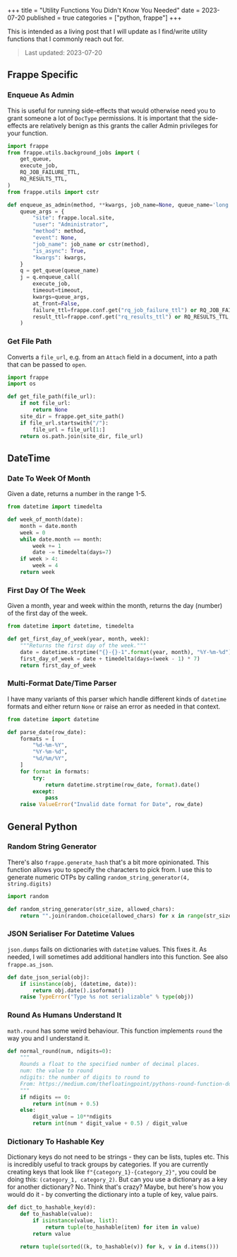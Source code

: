 +++
title = "Utility Functions You Didn't Know You Needed"
date = 2023-07-20
published = true
categories = ["python, frappe"]
+++

This is intended as a living post that I will update as I find/write utility functions that I commonly reach out for.

> Last updated: 2023-07-20


## Frappe Specific

### Enqueue As Admin

This is useful for running side-effects that would otherwise need you to grant someone a lot of `DocType` permissions. It is important that the side-effects are relatively benign as this grants the caller Admin privileges for your function.

```python
import frappe
from frappe.utils.background_jobs import (
    get_queue,
    execute_job,
    RQ_JOB_FAILURE_TTL,
    RQ_RESULTS_TTL,
)
from frappe.utils import cstr

def enqueue_as_admin(method, **kwargs, job_name=None, queue_name='long', timeout=3600):
    queue_args = {
        "site": frappe.local.site,
        "user": "Administrator",
        "method": method,
        "event": None,
        "job_name": job_name or cstr(method),
        "is_async": True,
        "kwargs": kwargs,
    }
    q = get_queue(queue_name)
    j = q.enqueue_call(
        execute_job,
        timeout=timeout,
        kwargs=queue_args,
        at_front=False,
        failure_ttl=frappe.conf.get("rq_job_failure_ttl") or RQ_JOB_FAILURE_TTL,
        result_ttl=frappe.conf.get("rq_results_ttl") or RQ_RESULTS_TTL,
    )

```


### Get File Path
Converts a `file_url`, e.g. from an `Attach` field in a document, into a path that can be passed to `open`.

```python
import frappe
import os

def get_file_path(file_url):
    if not file_url:
        return None
    site_dir = frappe.get_site_path()
    if file_url.startswith("/"):
        file_url = file_url[1:]
    return os.path.join(site_dir, file_url)

```

## DateTime

### Date To Week Of Month
Given a date, returns a number in the range 1-5.

```python
from datetime import timedelta

def week_of_month(date):
    month = date.month
    week = 0
    while date.month == month:
        week += 1
        date -= timedelta(days=7)
    if week > 4:
        week = 4
    return week

```

### First Day Of The Week
Given a month, year and week within the month, returns the day (number) of the first day of the week.

```python
from datetime import datetime, timedelta

def get_first_day_of_week(year, month, week):
    """Returns the first day of the week."""
    date = datetime.strptime("{}-{}-1".format(year, month), "%Y-%m-%d")
    first_day_of_week = date + timedelta(days=(week - 1) * 7)
    return first_day_of_week

```

### Multi-Format Date/Time Parser
I have many variants of this parser which handle different kinds of `datetime` formats and either return `None` or raise an error as needed in that context.

```python
from datetime import datetime

def parse_date(row_date):
    formats = [
        "%d-%m-%Y",
        "%Y-%m-%d",
        "%d/%m/%Y",
    ]
    for format in formats:
        try:
            return datetime.strptime(row_date, format).date()
        except:
            pass
    raise ValueError("Invalid date format for Date", row_date)
```

## General Python

### Random String Generator
There's also `frappe.generate_hash` that's a bit more opinionated. This function allows you to specify the characters to pick from. I use this to generate numeric OTPs by calling `random_string_generator(4, string.digits)`

```python
import random

def random_string_generator(str_size, allowed_chars):
    return "".join(random.choice(allowed_chars) for x in range(str_size))

```

### JSON Serialiser For Datetime Values
`json.dumps` fails on dictionaries with `datetime` values. This fixes it. As needed, I will sometimes add additional handlers into this function. See also `frappe.as_json`. 

```python
def date_json_serial(obj):
    if isinstance(obj, (datetime, date)):
        return obj.date().isoformat()
    raise TypeError("Type %s not serializable" % type(obj))
```

### Round As Humans Understand It
`math.round` has some weird behaviour. This function implements `round` the way you and I understand it.

```python
def normal_round(num, ndigits=0):
    """
    Rounds a float to the specified number of decimal places.
    num: the value to round
    ndigits: the number of digits to round to
    From: https://medium.com/thefloatingpoint/pythons-round-function-doesn-t-do-what-you-think-71765cfa86a8
    """
    if ndigits == 0:
        return int(num + 0.5)
    else:
        digit_value = 10**ndigits
        return int(num * digit_value + 0.5) / digit_value

```

### Dictionary To Hashable Key
Dictionary keys do not need to be strings - they can be lists, tuples etc. This is incredibly useful to track groups by categories. If you are currently creating keys that look like `f"{category_1}-{category_2}"`, you could be doing this: `(category_1, category_2)`. 
But can you use a dictionary as a key for another dictionary? No. Think that's crazy? Maybe, but here's how you would do it - by converting the dictionary into a tuple of key, value pairs.

```python
def dict_to_hashable_key(d):
    def to_hashable(value):
        if isinstance(value, list):
            return tuple(to_hashable(item) for item in value)
        return value

    return tuple(sorted((k, to_hashable(v)) for k, v in d.items()))
```

